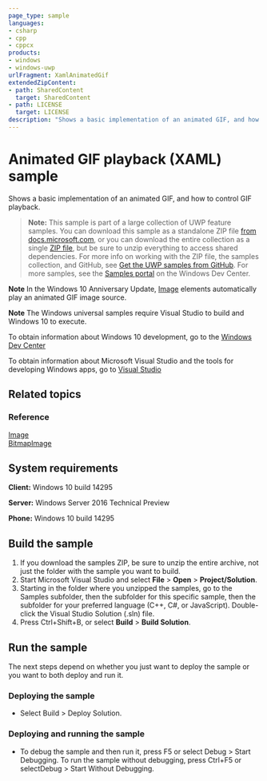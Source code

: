 ```yaml
---
page_type: sample
languages:
- csharp
- cpp
- cppcx
products:
- windows
- windows-uwp
urlFragment: XamlAnimatedGif
extendedZipContent:
- path: SharedContent
  target: SharedContent
- path: LICENSE
  target: LICENSE
description: "Shows a basic implementation of an animated GIF, and how to control GIF playback."
---
```


<!---
  category: GraphicsAndAnimation
  samplefwlink: http://go.microsoft.com/fwlink/p/?LinkId=624046
--->
# Animated GIF playback (XAML) sample

Shows a basic implementation of an animated GIF, and how to control GIF playback.

> **Note:** This sample is part of a large collection of UWP feature samples. 
> You can download this sample as a standalone ZIP file
> [from docs.microsoft.com](https://docs.microsoft.com/samples/microsoft/windows-universal-samples/xamlanimatedgif/),
> or you can download the entire collection as a single
> [ZIP file](https://github.com/Microsoft/Windows-universal-samples/archive/master.zip), but be 
> sure to unzip everything to access shared dependencies. For more info on working with the ZIP file, 
> the samples collection, and GitHub, see [Get the UWP samples from GitHub](https://aka.ms/ovu2uq). 
> For more samples, see the [Samples portal](https://aka.ms/winsamples) on the Windows Dev Center. 

**Note** In the Windows 10 Anniversary Update, [Image](https://msdn.microsoft.com/library/windows/apps/windows.ui.xaml.controls.image.aspx)
elements automatically play an animated GIF image source.

**Note** The Windows universal samples require Visual Studio to build and Windows 10 to execute.
 
To obtain information about Windows 10 development, go to the [Windows Dev Center](https://dev.windows.com)

To obtain information about Microsoft Visual Studio and the tools for developing Windows apps, go to [Visual Studio](http://go.microsoft.com/fwlink/?LinkID=532422)

## Related topics

### Reference

[Image](https://msdn.microsoft.com/library/windows/apps/windows.ui.xaml.controls.image.aspx)  
[BitmapImage](https://msdn.microsoft.com/library/windows/apps/br243235)  

## System requirements

**Client:** Windows 10 build 14295

**Server:** Windows Server 2016 Technical Preview

**Phone:**  Windows 10 build 14295

## Build the sample

1. If you download the samples ZIP, be sure to unzip the entire archive, not just the folder with the sample you want to build. 
2. Start Microsoft Visual Studio and select **File** \> **Open** \> **Project/Solution**.
3. Starting in the folder where you unzipped the samples, go to the Samples subfolder, then the subfolder for this specific sample, then the subfolder for your preferred language (C++, C#, or JavaScript). Double-click the Visual Studio Solution (.sln) file.
4. Press Ctrl+Shift+B, or select **Build** \> **Build Solution**.

## Run the sample

The next steps depend on whether you just want to deploy the sample or you want to both deploy and run it.

### Deploying the sample

- Select Build > Deploy Solution. 

### Deploying and running the sample

- To debug the sample and then run it, press F5 or select Debug >  Start Debugging. To run the sample without debugging, press Ctrl+F5 or selectDebug > Start Without Debugging. 
